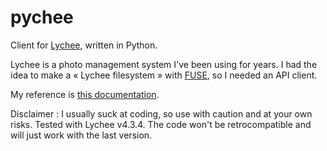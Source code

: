 # pychee

Client for [Lychee](https://github.com/LycheeOrg/Lychee), written in Python.

Lychee is a photo management system I've been using for years. I had the idea
to make a « Lychee filesystem » with [FUSE](https://fr.wikipedia.org/wiki/Filesystem_in_Userspace),
so I needed an API client.

My reference is [this documentation](https://lycheeorg.github.io/docs/api.html).

Disclaimer : I usually suck at coding, so use with caution and at your own risks. Tested with Lychee
v4.3.4. The code won't be retrocompatible and will just work with the last version.
